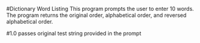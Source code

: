 #Dictionary Word Listing
This program prompts the user to enter 10 words.
The program returns the original order, alphabetical order, and reversed alphabetical order.



#1.0
passes original test string provided in the prompt
